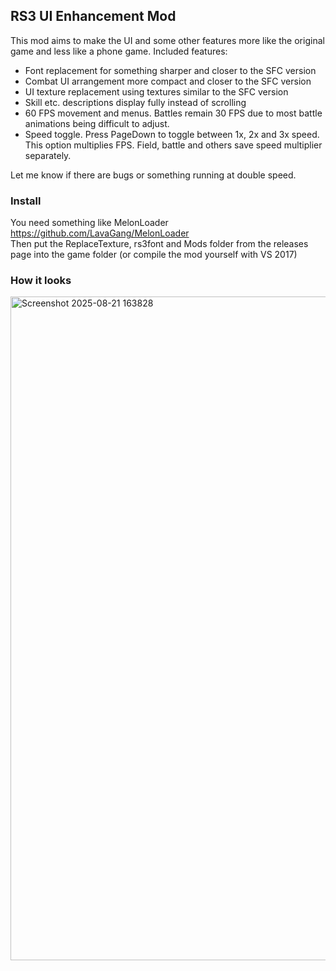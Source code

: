 ## RS3 UI Enhancement Mod

This mod aims to make the UI and some other features more like the original game and less like a phone game.
Included features:
* Font replacement for something sharper and closer to the SFC version
* Combat UI arrangement more compact and closer to the SFC version
* UI texture replacement using textures similar to the SFC version
* Skill etc. descriptions display fully instead of scrolling
* 60 FPS movement and menus. Battles remain 30 FPS due to most battle animations being difficult to adjust.
* Speed toggle. Press PageDown to toggle between 1x, 2x and 3x speed. This option multiplies FPS. Field, battle and others save speed multiplier separately.

Let me know if there are bugs or something running at double speed.

### Install
You need something like MelonLoader https://github.com/LavaGang/MelonLoader  
Then put the ReplaceTexture, rs3font and Mods folder from the releases page into the game folder (or compile the mod yourself with VS 2017)

### How it looks
<img width="1910" height="1062" alt="Screenshot 2025-08-21 163828" src="https://github.com/user-attachments/assets/c732036d-67bf-44c2-9dfc-395cc9a65330" />
